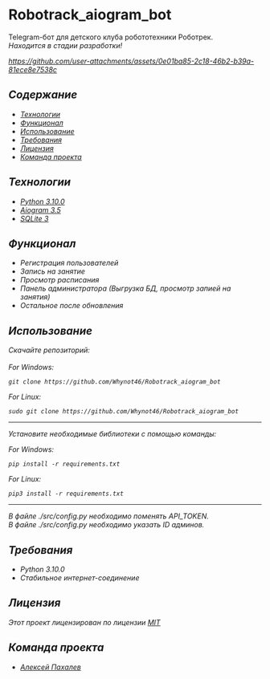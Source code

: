 # Robotrack_aiogram_bot
Telegram-бот для детского клуба робототехники Роботрек.
<br>
<i>Находится в стадии разработки!<i/>
<br>

https://github.com/user-attachments/assets/0e01ba85-2c18-46b2-b39a-81ece8e7538c

## Содержание
- [Технологии](#технологии)
- [Функционал](#функционал)
- [Использование](#использование)
- [Требования](#требования)
- [Лицензия](#лицензия)
- [Команда проекта](#команда-проекта)
## Технологии
- [Python 3.10.0](https://www.python.org/downloads/release/python-3100/)
- [Aiogram 3.5](https://docs.aiogram.dev/en/dev-3.x/)
- [SQLite 3](https://docs.python.org/3/library/sqlite3.html)
## Функционал
- Регистрация пользователей
- Запись на занятие
- Просмотр расписания
- Панель администратора (Выгрузка БД, просмотр запией на занятия)
- Остальное после обновления
## Использование
Скачайте репозиторий:
<br>
<br>
For Windows:
```
git clone https://github.com/Whynot46/Robotrack_aiogram_bot
```
For Linux:
```
sudo git clone https://github.com/Whynot46/Robotrack_aiogram_bot
```
<hr>
Установите необходимые библиотеки с помощью команды:
<br>

For Windows:

```
pip install -r requirements.txt
```
For Linux:
```
pip3 install -r requirements.txt
```
<hr>
В файле  <i>./src/config.py </i> необходимо поменять API_TOKEN.
<br>
В файле  <i>./src/config.py </i> необходимо указать ID админов.
<br>

## Требования
- Python 3.10.0
- Стабильное интернет-соединение

## Лицензия
Этот проект лицензирован по лицензии <a href="https://opensource.org/license/MIT">MIT</a>
## Команда проекта
- [Алексей Пахалев](https://github.com/Whynot46)
